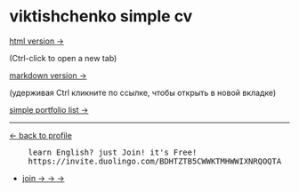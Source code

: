 # viktishchenko simple cv

[html version →](https://viktishchenko.github.io/simple-cv/html-cv)

(Ctrl-click to open a new tab)

[markdown version →](https://viktishchenko.github.io/simple-cv/markdown-cv)

(удерживая Ctrl кликните по ссылке, чтобы открыть в новой вкладке)

[simple portfolio list →](https://github.com/viktishchenko/simple-cv/tree/portfolio)

---

[← back to profile](https://github.com/viktishchenko)

<pre>
    learn English? just Join! it's Free!
    https://invite.duolingo.com/BDHTZTB5CWWKTMHWWIXNRQOQTA
</pre>

- [join → → →](https://invite.duolingo.com/BDHTZTB5CWWKTMHWWIXNRQOQTA)
